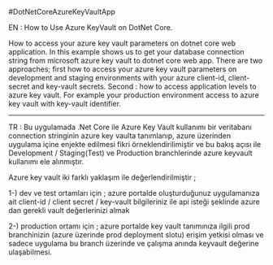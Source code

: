 #DotNetCoreAzureKeyVaultApp

EN : How to Use Azure KeyVault on DotNet Core.

How to access your azure key vault parameters on dotnet core web application. In this example shows us to get your database
connection string from microsoft azure key vault to dotnet core web app. There are two approaches;
first how to access your azure key vault  parameters on development and staging environments with your azure client-id, client-secret and key-vault secrets.
Second : how to access application levels to azure key vault. For example your production environment access to azure key vault 
with key-vault identifier.

------------------------------------------------------------
TR : Bu uygulamada .Net Core ile Azure Key Vault kullanımı bir veritabanı connection stringinin azure key vaulta tanımlanıp,
azure üzerinden uygulama içine enjekte edilmesi fikri örneklendirilimiştir ve bu bakış açısı ile Development / Staging(Test) 
ve Production branchlerinde azure keyvault kullanımı ele alınmıştır.

Azure key vault iki farklı yaklaşım ile değerlendirilmiştir ; 

1-) dev ve test ortamları için ; azure portalde oluşturduğunuz uygulamanıza ait 
client-id / client secret  / key-vault bilgileriniz ile api isteği şeklinde azure dan gerekli vault değerlerinizi almak 

2-) production ortamı için ; azure portalde key vault tanımınıza ilgili prod branchinizin (azure üzerinde prod deployment slotu) 
erişim yetkisi olması ve sadece uygulama bu branch üzerinde ve çalışma anında keyvault değerine ulaşabilmesi. 


